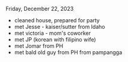Friday, December 22, 2023
- cleaned house, prepared for party
- met Jesse - kaiser/sutter from Idaho
- met victoria - mom's coworker
- met JP (korean with filipino wife)
- met Jomar from PH
- met bald old guy from PH from pampangga 